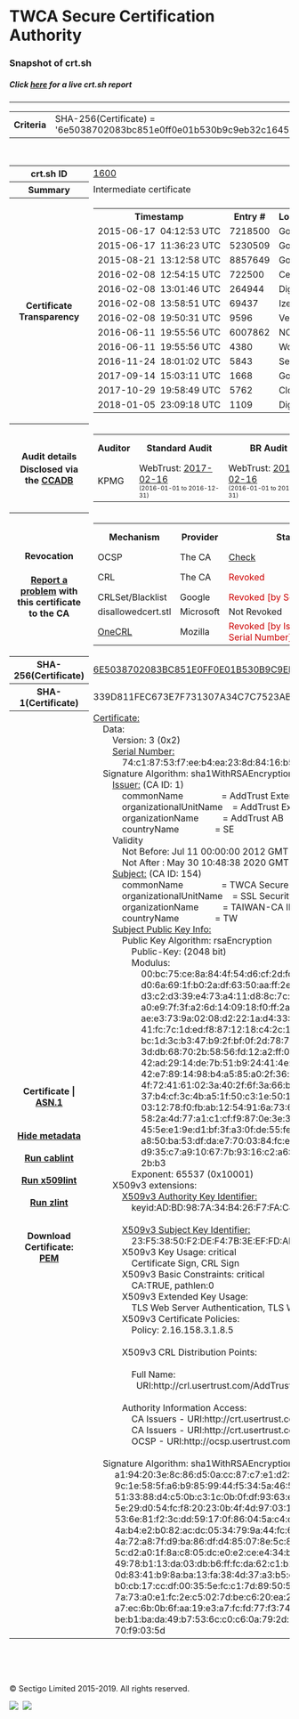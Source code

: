 # TWCA Secure Certification Authority
### Snapshot of crt.sh
##### Click [here](https://crt.sh/?q=6E5038702083BC851E0FF0E01B530B9C9EB32C16452687E3815A3E967D4AC246) for a live crt.sh report

---
<!DOCTYPE HTML PUBLIC "-//W3C//DTD HTML 4.0 Transitional//EN">
<HTML>

<BODY>

<TABLE>
  <TR>
    <TH class="outer">Criteria</TH>
    <TD class="outer">SHA-256(Certificate) = '6e5038702083bc851e0ff0e01b530b9c9eb32c16452687e3815a3e967d4ac246'</TD>
  </TR>
</TABLE>
<BR>
<TABLE>
  <TR>
    <TH class="outer">crt.sh ID</TH>
    <TD class="outer"><A href="?id=1600">1600</A></TD>
  </TR>
  <TR>
    <TH class="outer">Summary</TH>
    <TD class="outer">Intermediate certificate</TD>
  </TR>
  <TR>
    <TH class="outer">Certificate<BR>Transparency</TH>
    <TD class="outer">
<TABLE class="options" style="margin-left:0px">
  <TR>
    <TH>Timestamp</TH>
    <TH>Entry #</TH>
    <TH>Log Operator</TH>
    <TH>Log URL</TH>
  </TR>
  <TR>
    <TD>2015-06-17&nbsp; <FONT class="small">04:12:53 UTC</FONT></TD>
    <TD>7218500</TD>
    <TD>Google</TD>
    <TD>https://ct.googleapis.com/aviator</TD>
  </TR>
  <TR>
    <TD>2015-06-17&nbsp; <FONT class="small">11:36:23 UTC</FONT></TD>
    <TD>5230509</TD>
    <TD>Google</TD>
    <TD>https://ct.googleapis.com/rocketeer</TD>
  </TR>
  <TR>
    <TD>2015-08-21&nbsp; <FONT class="small">13:12:58 UTC</FONT></TD>
    <TD>8857649</TD>
    <TD>Google</TD>
    <TD>https://ct.googleapis.com/pilot</TD>
  </TR>
  <TR>
    <TD>2016-02-08&nbsp; <FONT class="small">12:54:15 UTC</FONT></TD>
    <TD>722500</TD>
    <TD>Certly</TD>
    <TD>https://log.certly.io</TD>
  </TR>
  <TR>
    <TD>2016-02-08&nbsp; <FONT class="small">13:01:46 UTC</FONT></TD>
    <TD>264944</TD>
    <TD>DigiCert</TD>
    <TD>https://ct1.digicert-ct.com/log</TD>
  </TR>
  <TR>
    <TD>2016-02-08&nbsp; <FONT class="small">13:58:51 UTC</FONT></TD>
    <TD>69437</TD>
    <TD>Izenpe</TD>
    <TD>https://ct.izenpe.com</TD>
  </TR>
  <TR>
    <TD>2016-02-08&nbsp; <FONT class="small">19:50:31 UTC</FONT></TD>
    <TD>9596</TD>
    <TD>Venafi</TD>
    <TD>https://ctlog.api.venafi.com</TD>
  </TR>
  <TR>
    <TD>2016-06-11&nbsp; <FONT class="small">19:55:56 UTC</FONT></TD>
    <TD>6007862</TD>
    <TD>NORDUnet</TD>
    <TD>https://plausible.ct.nordu.net</TD>
  </TR>
  <TR>
    <TD>2016-06-11&nbsp; <FONT class="small">19:55:56 UTC</FONT></TD>
    <TD>4380</TD>
    <TD>WoTrus</TD>
    <TD>https://ctlog.wosign.com</TD>
  </TR>
  <TR>
    <TD>2016-11-24&nbsp; <FONT class="small">18:01:02 UTC</FONT></TD>
    <TD>5843</TD>
    <TD>Sectigo</TD>
    <TD>https://dodo.ct.comodo.com</TD>
  </TR>
  <TR>
    <TD>2017-09-14&nbsp; <FONT class="small">15:03:11 UTC</FONT></TD>
    <TD>1668</TD>
    <TD>Google</TD>
    <TD>https://ct.googleapis.com/logs/argon2020</TD>
  </TR>
  <TR>
    <TD>2017-10-29&nbsp; <FONT class="small">19:58:49 UTC</FONT></TD>
    <TD>5762</TD>
    <TD>Cloudflare</TD>
    <TD>https://ct.cloudflare.com/logs/nimbus2020</TD>
  </TR>
  <TR>
    <TD>2018-01-05&nbsp; <FONT class="small">23:09:18 UTC</FONT></TD>
    <TD>1109</TD>
    <TD>DigiCert</TD>
    <TD>https://yeti2020.ct.digicert.com/log</TD>
  </TR>
</TABLE>
    </TD>
  </TR>
  <TR>
    <TH class="outer">Audit details<BR>
      <DIV class="small" style="padding-top:3px">Disclosed via the
        <A href="//ccadb-public.secure.force.com/mozilla/PublicAllIntermediateCerts" target="_blank">CCADB</A></DIV>
    </TH>
    <TD class="outer">
<TABLE class="options" style="margin-left:0px">
  <TR>
    <TH>Auditor</TH>
    <TH>Standard Audit</TH>
    <TH>BR Audit</TH>
    <TH>EV SSL Audit</TH>
    <TH>Documents</TH>
    <TH>CCADB</TH>
    <TH>Root Owner / Certificate</TH>
  </TR>
  <TR>
    <TD style="vertical-align:middle">KPMG</TD>
    <TD>WebTrust:
      <A href="https://cert.webtrust.org/SealFile?seal=2197&file=pdf" target="_blank">2017-02-16</A>
      <BR><FONT style="font-size:8pt">(2016-01-01 to 2016-12-31)</FONT></TD>
    <TD>WebTrust:
      <A href="https://cert.webtrust.org/SealFile?seal=2195&file=pdf" target="_blank">2017-02-16</A>
      <BR><FONT style="font-size:8pt">(2016-01-01 to 2016-12-31)</FONT></TD>
    <TD>WebTrust:
      <A href="https://cert.webtrust.org/SealFile?seal=2196&file=pdf" target="_blank">2017-02-16</A>
      <BR><FONT style="font-size:8pt">(2016-01-01 to 2016-12-31)</FONT></TD>
    <TD>
      <A href="http://www.twca.com.tw/Portal/english/coporate_profile/Repository.html" target="blank">CP</A>
      <A href="http://www.twca.com.tw/Portal/english/coporate_profile/Repository.html" target="blank">CPS</A>
    </TD>
    <TD><A href="//ccadb.force.com/001o000000piSbzAAE" target="_blank">001o000000piSbzAAE</A></TD>
    <TD><A href="/?id=1">Sectigo</A></TD>
  </TR>
</TABLE>
    </TD>
  </TR>
  <TR>
    <TH class="outer">Revocation<BR><BR>
      <DIV class="small" style="padding-top:3px"><A href="?id=1600&opt=problemreporting">Report a problem</A> with<BR>this certificate to the CA</DIV></TH>
    <TD class="outer">
      <TABLE class="options" style="margin-left:0px">
        <TR>
          <TH>Mechanism</TH>
          <TH>Provider</TH>
          <TH>Status</TH>
          <TH>Revocation Date</TH>
          <TH>Last Observed in CRL</TH>
          <TH>Last Checked <SPAN style="color:#CC0000;vertical-align:middle;font-size:70%;font-weight:normal">(Error)</SPAN></TH>
        </TR>
        <TR>
          <TD>OCSP</TD>
          <TD>The CA</TD>
          <TD><A href="?id=1600&opt=ocsp">Check</A></TD>
          <TD><SPAN style="color:#888888">?</SPAN></TD>
          <TD><SPAN style="color:#888888">n/a</SPAN></TD>
          <TD><SPAN style="color:#888888">?</SPAN></TD>
        </TR>
        <TR>
          <TD>CRL</TD>
          <TD>The CA</TD>
          <TD><SPAN style="color:#CC0000">Revoked</SPAN></TD><TD>2018-10-09&nbsp; <FONT class="small">09:11:57 UTC</FONT></TD><TD>2019-12-04&nbsp; <FONT class="small">11:11:08 UTC</FONT></TD><TD>2019-12-04&nbsp; <FONT class="small">19:22:53 UTC</FONT></TD>
        </TR>
        <TR>
          <TD>CRLSet/Blacklist</TD>
          <TD>Google</TD>
          <TD><SPAN style="color:#CC0000">Revoked [by Serial Number]</SPAN></TD>
          <TD><SPAN style="color:#888888">n/a</SPAN></TD>
          <TD><SPAN style="color:#888888">n/a</SPAN></TD>
          <TD><SPAN style="color:#888888">n/a</SPAN></TD>
        </TR>
        <TR>
          <TD>disallowedcert.stl</TD>
          <TD>Microsoft</TD>
          <TD>Not Revoked</TD>
          <TD><SPAN style="color:#888888">n/a</SPAN></TD>
          <TD><SPAN style="color:#888888">n/a</SPAN></TD>
          <TD><SPAN style="color:#888888">n/a</SPAN></TD>
        </TR>
        <TR>
          <TD><A href="/mozilla-onecrl" target="_blank">OneCRL</A></TD>
          <TD>Mozilla</TD>
          <TD><SPAN style="color:#CC0000">Revoked [by Issuer Name, Serial Number]</SPAN></TD><TD>2018-11-02&nbsp; <FONT class="small">11:49:33 UTC</FONT></TD>
          <TD><SPAN style="color:#888888">n/a</SPAN></TD>
          <TD><SPAN style="color:#888888">n/a</SPAN></TD>
        </TR>
      </TABLE>
    </TD>
  </TR>
  <TR>
    <TH class="outer">SHA-256(Certificate)</TH>
    <TD class="outer"><A href="//censys.io/certificates/6e5038702083bc851e0ff0e01b530b9c9eb32c16452687e3815a3e967d4ac246">6E5038702083BC851E0FF0E01B530B9C9EB32C16452687E3815A3E967D4AC246</A></TD>
  </TR>
  <TR>
    <TH class="outer">SHA-1(Certificate)</TH>
    <TD class="outer">339D811FEC673E7F731307A34C7C7523ABBE7DFE</TD>
  </TR>
  <TR>
    <TH class="outer">Certificate | <A href="?asn1=1600">ASN.1</A>
      <SPAN class="small"><BR>
      <BR><BR><A href="?id=1600&opt=nometadata">Hide metadata</A>
      <BR><BR><A href="?id=1600&opt=cablint">Run cablint</A>
      <BR><BR><A href="?id=1600&opt=x509lint">Run x509lint</A>
      <BR><BR><A href="?id=1600&opt=zlint">Run zlint</A>
      <BR><BR><BR>Download Certificate: <A href="?d=1600">PEM</A>
      </SPAN>
    </TH>
    <TD class="text"><A href="?d=1600">Certificate:</A><BR>&nbsp;&nbsp;&nbsp;&nbsp;Data:<BR>&nbsp;&nbsp;&nbsp;&nbsp;&nbsp;&nbsp;&nbsp;&nbsp;Version:&nbsp;3&nbsp;(0x2)<BR>&nbsp;&nbsp;&nbsp;&nbsp;&nbsp;&nbsp;&nbsp;&nbsp;<A href="?serial=74c18753f7eeb4ea238d8416b5ac7646">Serial&nbsp;Number:</A><BR>&nbsp;&nbsp;&nbsp;&nbsp;&nbsp;&nbsp;&nbsp;&nbsp;&nbsp;&nbsp;&nbsp;&nbsp;74:c1:87:53:f7:ee:b4:ea:23:8d:84:16:b5:ac:76:46<BR>&nbsp;&nbsp;&nbsp;&nbsp;Signature&nbsp;Algorithm:&nbsp;sha1WithRSAEncryption<BR>&nbsp;&nbsp;&nbsp;&nbsp;&nbsp;&nbsp;&nbsp;&nbsp;<A href="?caid=1">Issuer:</A> <SPAN class="small">(CA ID: 1)</SPAN><BR>&nbsp;&nbsp;&nbsp;&nbsp;&nbsp;&nbsp;&nbsp;&nbsp;&nbsp;&nbsp;&nbsp;&nbsp;commonName&nbsp;&nbsp;&nbsp;&nbsp;&nbsp;&nbsp;&nbsp;&nbsp;&nbsp;&nbsp;&nbsp;&nbsp;&nbsp;&nbsp;&nbsp;&nbsp;=&nbsp;AddTrust&nbsp;External&nbsp;CA&nbsp;Root<BR>&nbsp;&nbsp;&nbsp;&nbsp;&nbsp;&nbsp;&nbsp;&nbsp;&nbsp;&nbsp;&nbsp;&nbsp;organizationalUnitName&nbsp;&nbsp;&nbsp;&nbsp;=&nbsp;AddTrust&nbsp;External&nbsp;TTP&nbsp;Network<BR>&nbsp;&nbsp;&nbsp;&nbsp;&nbsp;&nbsp;&nbsp;&nbsp;&nbsp;&nbsp;&nbsp;&nbsp;organizationName&nbsp;&nbsp;&nbsp;&nbsp;&nbsp;&nbsp;&nbsp;&nbsp;&nbsp;&nbsp;=&nbsp;AddTrust&nbsp;AB<BR>&nbsp;&nbsp;&nbsp;&nbsp;&nbsp;&nbsp;&nbsp;&nbsp;&nbsp;&nbsp;&nbsp;&nbsp;countryName&nbsp;&nbsp;&nbsp;&nbsp;&nbsp;&nbsp;&nbsp;&nbsp;&nbsp;&nbsp;&nbsp;&nbsp;&nbsp;&nbsp;&nbsp;=&nbsp;SE<BR>&nbsp;&nbsp;&nbsp;&nbsp;&nbsp;&nbsp;&nbsp;&nbsp;Validity<BR>&nbsp;&nbsp;&nbsp;&nbsp;&nbsp;&nbsp;&nbsp;&nbsp;&nbsp;&nbsp;&nbsp;&nbsp;Not&nbsp;Before:&nbsp;Jul&nbsp;11&nbsp;00:00:00&nbsp;2012&nbsp;GMT<BR>&nbsp;&nbsp;&nbsp;&nbsp;&nbsp;&nbsp;&nbsp;&nbsp;&nbsp;&nbsp;&nbsp;&nbsp;Not&nbsp;After&nbsp;:&nbsp;May&nbsp;30&nbsp;10:48:38&nbsp;2020&nbsp;GMT<BR>&nbsp;&nbsp;&nbsp;&nbsp;&nbsp;&nbsp;&nbsp;&nbsp;<A href="?caid=154">Subject:</A> <SPAN class="small">(CA ID: 154)</SPAN><BR>&nbsp;&nbsp;&nbsp;&nbsp;&nbsp;&nbsp;&nbsp;&nbsp;&nbsp;&nbsp;&nbsp;&nbsp;commonName&nbsp;&nbsp;&nbsp;&nbsp;&nbsp;&nbsp;&nbsp;&nbsp;&nbsp;&nbsp;&nbsp;&nbsp;&nbsp;&nbsp;&nbsp;&nbsp;=&nbsp;TWCA&nbsp;Secure&nbsp;Certification&nbsp;Authority<BR>&nbsp;&nbsp;&nbsp;&nbsp;&nbsp;&nbsp;&nbsp;&nbsp;&nbsp;&nbsp;&nbsp;&nbsp;organizationalUnitName&nbsp;&nbsp;&nbsp;&nbsp;=&nbsp;SSL&nbsp;Security&nbsp;Services<BR>&nbsp;&nbsp;&nbsp;&nbsp;&nbsp;&nbsp;&nbsp;&nbsp;&nbsp;&nbsp;&nbsp;&nbsp;organizationName&nbsp;&nbsp;&nbsp;&nbsp;&nbsp;&nbsp;&nbsp;&nbsp;&nbsp;&nbsp;=&nbsp;TAIWAN-CA&nbsp;INC.<BR>&nbsp;&nbsp;&nbsp;&nbsp;&nbsp;&nbsp;&nbsp;&nbsp;&nbsp;&nbsp;&nbsp;&nbsp;countryName&nbsp;&nbsp;&nbsp;&nbsp;&nbsp;&nbsp;&nbsp;&nbsp;&nbsp;&nbsp;&nbsp;&nbsp;&nbsp;&nbsp;&nbsp;=&nbsp;TW<BR>&nbsp;&nbsp;&nbsp;&nbsp;&nbsp;&nbsp;&nbsp;&nbsp;<A href="?spkisha256=f9e98bbd473537f575232fc9d39d23be189cc3bf0de6f4f76b94460da7683648">Subject&nbsp;Public&nbsp;Key&nbsp;Info:</A><BR>&nbsp;&nbsp;&nbsp;&nbsp;&nbsp;&nbsp;&nbsp;&nbsp;&nbsp;&nbsp;&nbsp;&nbsp;Public&nbsp;Key&nbsp;Algorithm:&nbsp;rsaEncryption<BR>&nbsp;&nbsp;&nbsp;&nbsp;&nbsp;&nbsp;&nbsp;&nbsp;&nbsp;&nbsp;&nbsp;&nbsp;&nbsp;&nbsp;&nbsp;&nbsp;Public-Key:&nbsp;(2048&nbsp;bit)<BR>&nbsp;&nbsp;&nbsp;&nbsp;&nbsp;&nbsp;&nbsp;&nbsp;&nbsp;&nbsp;&nbsp;&nbsp;&nbsp;&nbsp;&nbsp;&nbsp;Modulus:<BR>&nbsp;&nbsp;&nbsp;&nbsp;&nbsp;&nbsp;&nbsp;&nbsp;&nbsp;&nbsp;&nbsp;&nbsp;&nbsp;&nbsp;&nbsp;&nbsp;&nbsp;&nbsp;&nbsp;&nbsp;00:bc:75:ce:8a:84:4f:54:d6:cf:2d:fd:ee:d2:09:<BR>&nbsp;&nbsp;&nbsp;&nbsp;&nbsp;&nbsp;&nbsp;&nbsp;&nbsp;&nbsp;&nbsp;&nbsp;&nbsp;&nbsp;&nbsp;&nbsp;&nbsp;&nbsp;&nbsp;&nbsp;d0:6a:69:1f:b0:2a:df:63:50:aa:ff:2e:74:7e:da:<BR>&nbsp;&nbsp;&nbsp;&nbsp;&nbsp;&nbsp;&nbsp;&nbsp;&nbsp;&nbsp;&nbsp;&nbsp;&nbsp;&nbsp;&nbsp;&nbsp;&nbsp;&nbsp;&nbsp;&nbsp;d3:c2:d3:39:e4:73:a4:11:d8:8c:7c:7c:f9:4d:cb:<BR>&nbsp;&nbsp;&nbsp;&nbsp;&nbsp;&nbsp;&nbsp;&nbsp;&nbsp;&nbsp;&nbsp;&nbsp;&nbsp;&nbsp;&nbsp;&nbsp;&nbsp;&nbsp;&nbsp;&nbsp;a0:e9:7f:3f:a2:6d:14:09:18:f0:ff:2a:55:36:75:<BR>&nbsp;&nbsp;&nbsp;&nbsp;&nbsp;&nbsp;&nbsp;&nbsp;&nbsp;&nbsp;&nbsp;&nbsp;&nbsp;&nbsp;&nbsp;&nbsp;&nbsp;&nbsp;&nbsp;&nbsp;ae:e3:73:9a:02:08:d2:22:1a:d4:33:5d:db:17:64:<BR>&nbsp;&nbsp;&nbsp;&nbsp;&nbsp;&nbsp;&nbsp;&nbsp;&nbsp;&nbsp;&nbsp;&nbsp;&nbsp;&nbsp;&nbsp;&nbsp;&nbsp;&nbsp;&nbsp;&nbsp;41:fc:7c:1d:ed:f8:87:12:18:c4:2c:10:01:82:b8:<BR>&nbsp;&nbsp;&nbsp;&nbsp;&nbsp;&nbsp;&nbsp;&nbsp;&nbsp;&nbsp;&nbsp;&nbsp;&nbsp;&nbsp;&nbsp;&nbsp;&nbsp;&nbsp;&nbsp;&nbsp;bc:1d:3c:b3:47:b9:2f:bf:0f:2d:78:78:70:4b:b9:<BR>&nbsp;&nbsp;&nbsp;&nbsp;&nbsp;&nbsp;&nbsp;&nbsp;&nbsp;&nbsp;&nbsp;&nbsp;&nbsp;&nbsp;&nbsp;&nbsp;&nbsp;&nbsp;&nbsp;&nbsp;3d:db:68:70:2b:58:56:fd:12:a2:ff:02:b5:63:9d:<BR>&nbsp;&nbsp;&nbsp;&nbsp;&nbsp;&nbsp;&nbsp;&nbsp;&nbsp;&nbsp;&nbsp;&nbsp;&nbsp;&nbsp;&nbsp;&nbsp;&nbsp;&nbsp;&nbsp;&nbsp;42:ad:29:14:de:7b:51:b9:24:41:4e:9e:a8:62:7b:<BR>&nbsp;&nbsp;&nbsp;&nbsp;&nbsp;&nbsp;&nbsp;&nbsp;&nbsp;&nbsp;&nbsp;&nbsp;&nbsp;&nbsp;&nbsp;&nbsp;&nbsp;&nbsp;&nbsp;&nbsp;42:e7:89:14:98:b4:a5:85:a0:2f:36:a4:4d:4d:74:<BR>&nbsp;&nbsp;&nbsp;&nbsp;&nbsp;&nbsp;&nbsp;&nbsp;&nbsp;&nbsp;&nbsp;&nbsp;&nbsp;&nbsp;&nbsp;&nbsp;&nbsp;&nbsp;&nbsp;&nbsp;4f:72:41:61:02:3a:40:2f:6f:3a:66:be:94:1c:6b:<BR>&nbsp;&nbsp;&nbsp;&nbsp;&nbsp;&nbsp;&nbsp;&nbsp;&nbsp;&nbsp;&nbsp;&nbsp;&nbsp;&nbsp;&nbsp;&nbsp;&nbsp;&nbsp;&nbsp;&nbsp;37:b4:cf:3c:4b:a5:1f:50:c3:1e:50:1d:2b:40:40:<BR>&nbsp;&nbsp;&nbsp;&nbsp;&nbsp;&nbsp;&nbsp;&nbsp;&nbsp;&nbsp;&nbsp;&nbsp;&nbsp;&nbsp;&nbsp;&nbsp;&nbsp;&nbsp;&nbsp;&nbsp;03:12:78:f0:fb:ab:12:54:91:6a:73:60:21:50:8b:<BR>&nbsp;&nbsp;&nbsp;&nbsp;&nbsp;&nbsp;&nbsp;&nbsp;&nbsp;&nbsp;&nbsp;&nbsp;&nbsp;&nbsp;&nbsp;&nbsp;&nbsp;&nbsp;&nbsp;&nbsp;58:2a:4d:77:a1:c1:cf:f9:87:0e:3e:36:62:c0:05:<BR>&nbsp;&nbsp;&nbsp;&nbsp;&nbsp;&nbsp;&nbsp;&nbsp;&nbsp;&nbsp;&nbsp;&nbsp;&nbsp;&nbsp;&nbsp;&nbsp;&nbsp;&nbsp;&nbsp;&nbsp;45:5e:e1:9e:d1:bf:3f:a3:0f:de:55:fe:2c:3a:85:<BR>&nbsp;&nbsp;&nbsp;&nbsp;&nbsp;&nbsp;&nbsp;&nbsp;&nbsp;&nbsp;&nbsp;&nbsp;&nbsp;&nbsp;&nbsp;&nbsp;&nbsp;&nbsp;&nbsp;&nbsp;a8:50:ba:53:df:da:e7:70:03:84:fc:e3:fc:9d:e7:<BR>&nbsp;&nbsp;&nbsp;&nbsp;&nbsp;&nbsp;&nbsp;&nbsp;&nbsp;&nbsp;&nbsp;&nbsp;&nbsp;&nbsp;&nbsp;&nbsp;&nbsp;&nbsp;&nbsp;&nbsp;d9:35:c7:a9:10:67:7b:93:16:c2:a6:6f:e5:bd:c9:<BR>&nbsp;&nbsp;&nbsp;&nbsp;&nbsp;&nbsp;&nbsp;&nbsp;&nbsp;&nbsp;&nbsp;&nbsp;&nbsp;&nbsp;&nbsp;&nbsp;&nbsp;&nbsp;&nbsp;&nbsp;2b:b3<BR>&nbsp;&nbsp;&nbsp;&nbsp;&nbsp;&nbsp;&nbsp;&nbsp;&nbsp;&nbsp;&nbsp;&nbsp;&nbsp;&nbsp;&nbsp;&nbsp;Exponent:&nbsp;65537&nbsp;(0x10001)<BR>&nbsp;&nbsp;&nbsp;&nbsp;&nbsp;&nbsp;&nbsp;&nbsp;X509v3&nbsp;extensions:<BR>&nbsp;&nbsp;&nbsp;&nbsp;&nbsp;&nbsp;&nbsp;&nbsp;&nbsp;&nbsp;&nbsp;&nbsp;<A href="?ski=adbd987a34b426f7fac42654ef03bde024cb541a">X509v3&nbsp;Authority&nbsp;Key&nbsp;Identifier:</A><BR>&nbsp;&nbsp;&nbsp;&nbsp;&nbsp;&nbsp;&nbsp;&nbsp;&nbsp;&nbsp;&nbsp;&nbsp;&nbsp;&nbsp;&nbsp;&nbsp;keyid:AD:BD:98:7A:34:B4:26:F7:FA:C4:26:54:EF:03:BD:E0:24:CB:54:1A<BR><BR>&nbsp;&nbsp;&nbsp;&nbsp;&nbsp;&nbsp;&nbsp;&nbsp;&nbsp;&nbsp;&nbsp;&nbsp;<A href="?ski=23f53850f2def47b3eeffdabab5131030db8f91d">X509v3&nbsp;Subject&nbsp;Key&nbsp;Identifier:</A><BR>&nbsp;&nbsp;&nbsp;&nbsp;&nbsp;&nbsp;&nbsp;&nbsp;&nbsp;&nbsp;&nbsp;&nbsp;&nbsp;&nbsp;&nbsp;&nbsp;23:F5:38:50:F2:DE:F4:7B:3E:EF:FD:AB:AB:51:31:03:0D:B8:F9:1D<BR>&nbsp;&nbsp;&nbsp;&nbsp;&nbsp;&nbsp;&nbsp;&nbsp;&nbsp;&nbsp;&nbsp;&nbsp;X509v3&nbsp;Key&nbsp;Usage:&nbsp;critical<BR>&nbsp;&nbsp;&nbsp;&nbsp;&nbsp;&nbsp;&nbsp;&nbsp;&nbsp;&nbsp;&nbsp;&nbsp;&nbsp;&nbsp;&nbsp;&nbsp;Certificate&nbsp;Sign,&nbsp;CRL&nbsp;Sign<BR>&nbsp;&nbsp;&nbsp;&nbsp;&nbsp;&nbsp;&nbsp;&nbsp;&nbsp;&nbsp;&nbsp;&nbsp;X509v3&nbsp;Basic&nbsp;Constraints:&nbsp;critical<BR>&nbsp;&nbsp;&nbsp;&nbsp;&nbsp;&nbsp;&nbsp;&nbsp;&nbsp;&nbsp;&nbsp;&nbsp;&nbsp;&nbsp;&nbsp;&nbsp;CA:TRUE,&nbsp;pathlen:0<BR>&nbsp;&nbsp;&nbsp;&nbsp;&nbsp;&nbsp;&nbsp;&nbsp;&nbsp;&nbsp;&nbsp;&nbsp;X509v3&nbsp;Extended&nbsp;Key&nbsp;Usage:&nbsp;<BR>&nbsp;&nbsp;&nbsp;&nbsp;&nbsp;&nbsp;&nbsp;&nbsp;&nbsp;&nbsp;&nbsp;&nbsp;&nbsp;&nbsp;&nbsp;&nbsp;TLS&nbsp;Web&nbsp;Server&nbsp;Authentication,&nbsp;TLS&nbsp;Web&nbsp;Client&nbsp;Authentication,&nbsp;Microsoft&nbsp;Server&nbsp;Gated&nbsp;Crypto,&nbsp;Netscape&nbsp;Server&nbsp;Gated&nbsp;Crypto<BR>&nbsp;&nbsp;&nbsp;&nbsp;&nbsp;&nbsp;&nbsp;&nbsp;&nbsp;&nbsp;&nbsp;&nbsp;X509v3&nbsp;Certificate&nbsp;Policies:&nbsp;<BR>&nbsp;&nbsp;&nbsp;&nbsp;&nbsp;&nbsp;&nbsp;&nbsp;&nbsp;&nbsp;&nbsp;&nbsp;&nbsp;&nbsp;&nbsp;&nbsp;Policy:&nbsp;2.16.158.3.1.8.5<BR><BR>&nbsp;&nbsp;&nbsp;&nbsp;&nbsp;&nbsp;&nbsp;&nbsp;&nbsp;&nbsp;&nbsp;&nbsp;X509v3&nbsp;CRL&nbsp;Distribution&nbsp;Points:&nbsp;<BR><BR>&nbsp;&nbsp;&nbsp;&nbsp;&nbsp;&nbsp;&nbsp;&nbsp;&nbsp;&nbsp;&nbsp;&nbsp;&nbsp;&nbsp;&nbsp;&nbsp;Full&nbsp;Name:<BR>&nbsp;&nbsp;&nbsp;&nbsp;&nbsp;&nbsp;&nbsp;&nbsp;&nbsp;&nbsp;&nbsp;&nbsp;&nbsp;&nbsp;&nbsp;&nbsp;&nbsp;&nbsp;URI:http://crl.usertrust.com/AddTrustExternalCARoot.crl<BR><BR>&nbsp;&nbsp;&nbsp;&nbsp;&nbsp;&nbsp;&nbsp;&nbsp;&nbsp;&nbsp;&nbsp;&nbsp;Authority&nbsp;Information&nbsp;Access:&nbsp;<BR>&nbsp;&nbsp;&nbsp;&nbsp;&nbsp;&nbsp;&nbsp;&nbsp;&nbsp;&nbsp;&nbsp;&nbsp;&nbsp;&nbsp;&nbsp;&nbsp;CA&nbsp;Issuers&nbsp;-&nbsp;URI:http://crt.usertrust.com/AddTrustExternalCARoot.p7c<BR>&nbsp;&nbsp;&nbsp;&nbsp;&nbsp;&nbsp;&nbsp;&nbsp;&nbsp;&nbsp;&nbsp;&nbsp;&nbsp;&nbsp;&nbsp;&nbsp;CA&nbsp;Issuers&nbsp;-&nbsp;URI:http://crt.usertrust.com/AddTrustUTNSGCCA.crt<BR>&nbsp;&nbsp;&nbsp;&nbsp;&nbsp;&nbsp;&nbsp;&nbsp;&nbsp;&nbsp;&nbsp;&nbsp;&nbsp;&nbsp;&nbsp;&nbsp;OCSP&nbsp;-&nbsp;URI:http://ocsp.usertrust.com<BR><BR>&nbsp;&nbsp;&nbsp;&nbsp;Signature&nbsp;Algorithm:&nbsp;sha1WithRSAEncryption<BR>&nbsp;&nbsp;&nbsp;&nbsp;&nbsp;&nbsp;&nbsp;&nbsp;&nbsp;a1:94:20:3e:8c:86:d5:0a:cc:87:c7:e1:d2:4d:31:b2:61:ef:<BR>&nbsp;&nbsp;&nbsp;&nbsp;&nbsp;&nbsp;&nbsp;&nbsp;&nbsp;9c:1e:58:5f:a6:b9:85:99:44:f5:34:5a:46:5c:3f:62:5b:a1:<BR>&nbsp;&nbsp;&nbsp;&nbsp;&nbsp;&nbsp;&nbsp;&nbsp;&nbsp;51:33:88:d4:c5:0b:c3:1c:0b:0f:df:93:63:e6:80:60:fb:af:<BR>&nbsp;&nbsp;&nbsp;&nbsp;&nbsp;&nbsp;&nbsp;&nbsp;&nbsp;5e:29:d0:54:fc:f8:20:23:0b:4f:4d:97:03:10:e6:e5:78:42:<BR>&nbsp;&nbsp;&nbsp;&nbsp;&nbsp;&nbsp;&nbsp;&nbsp;&nbsp;53:6e:81:f2:3c:dd:59:17:0f:86:04:5a:c4:db:76:e3:af:88:<BR>&nbsp;&nbsp;&nbsp;&nbsp;&nbsp;&nbsp;&nbsp;&nbsp;&nbsp;4a:b4:e2:b0:82:ac:dc:05:34:79:9a:44:fc:60:2c:14:ef:13:<BR>&nbsp;&nbsp;&nbsp;&nbsp;&nbsp;&nbsp;&nbsp;&nbsp;&nbsp;4a:72:a8:7f:d9:ba:86:df:d4:85:07:8e:5c:8c:f0:38:08:c8:<BR>&nbsp;&nbsp;&nbsp;&nbsp;&nbsp;&nbsp;&nbsp;&nbsp;&nbsp;5c:d2:a0:1f:8a:c8:05:dc:e0:e2:ce:e4:34:b7:f4:45:2b:5f:<BR>&nbsp;&nbsp;&nbsp;&nbsp;&nbsp;&nbsp;&nbsp;&nbsp;&nbsp;49:78:b1:13:da:03:db:b6:ff:fc:da:62:c1:b1:78:a3:31:20:<BR>&nbsp;&nbsp;&nbsp;&nbsp;&nbsp;&nbsp;&nbsp;&nbsp;&nbsp;0d:83:41:b9:8a:ba:13:fa:38:4d:37:a3:b5:d5:55:3f:35:06:<BR>&nbsp;&nbsp;&nbsp;&nbsp;&nbsp;&nbsp;&nbsp;&nbsp;&nbsp;b0:cb:17:cc:df:00:35:5e:fc:c1:7d:89:50:5f:18:41:ec:14:<BR>&nbsp;&nbsp;&nbsp;&nbsp;&nbsp;&nbsp;&nbsp;&nbsp;&nbsp;7a:73:a0:e1:fc:2e:c5:02:7d:be:c6:20:ea:2e:da:fc:1d:c2:<BR>&nbsp;&nbsp;&nbsp;&nbsp;&nbsp;&nbsp;&nbsp;&nbsp;&nbsp;a7:ec:6b:0b:6f:aa:19:e3:a7:fc:fd:77:f3:74:5d:bc:23:d8:<BR>&nbsp;&nbsp;&nbsp;&nbsp;&nbsp;&nbsp;&nbsp;&nbsp;&nbsp;be:b1:ba:da:49:b7:53:6c:c0:c6:0a:79:2d:92:8a:fa:d2:9c:<BR>&nbsp;&nbsp;&nbsp;&nbsp;&nbsp;&nbsp;&nbsp;&nbsp;&nbsp;70:f9:03:5d<BR>    </TD>
  </TR>
</TABLE>

  <BR><BR><BR>

  <P class="copyright">&copy; Sectigo Limited 2015-2019. All rights reserved.</P>
  <DIV>
    <A href="https://sectigo.com/"><IMG src="/sectigo_s.png"></A>
    &nbsp;<A href="https://github.com/crtsh"><IMG src="/GitHub-Mark-32px.png"></A>
  </DIV>
</BODY>
</HTML>
